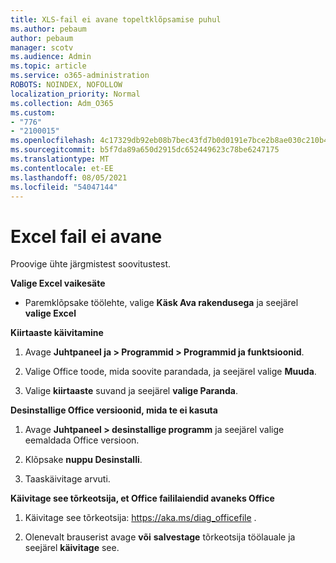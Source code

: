 ```yaml
---
title: XLS-fail ei avane topeltklõpsamise puhul
ms.author: pebaum
author: pebaum
manager: scotv
ms.audience: Admin
ms.topic: article
ms.service: o365-administration
ROBOTS: NOINDEX, NOFOLLOW
localization_priority: Normal
ms.collection: Adm_O365
ms.custom:
- "776"
- "2100015"
ms.openlocfilehash: 4c17329db92eb08b7bec43fd7b0d0191e7bce2b8ae030c210b46baf6b76e9bbf
ms.sourcegitcommit: b5f7da89a650d2915dc652449623c78be6247175
ms.translationtype: MT
ms.contentlocale: et-EE
ms.lasthandoff: 08/05/2021
ms.locfileid: "54047144"
---
```

# <a name="excel-file-doesnt-open"></a>Excel fail ei avane

Proovige ühte järgmistest soovitustest.

**Valige Excel vaikesäte**

* Paremklõpsake töölehte, valige **Käsk Ava rakendusega** ja seejärel **valige Excel**

**Kiirtaaste käivitamine**

1. Avage **Juhtpaneel ja > Programmid > Programmid ja funktsioonid**.

2. Valige Office toode, mida soovite parandada, ja seejärel valige **Muuda**.

3. Valige **kiirtaaste** suvand ja seejärel **valige Paranda**.

**Desinstallige Office versioonid, mida te ei kasuta**

1. Avage **Juhtpaneel > desinstallige programm** ja seejärel valige eemaldada Office versioon.

2. Klõpsake **nuppu Desinstalli**.

3. Taaskäivitage arvuti.

**Käivitage see tõrkeotsija, et Office faililaiendid avaneks Office**

1. Käivitage see tõrkeotsija: https://aka.ms/diag_officefile .

2. Olenevalt brauserist avage **või** **salvestage** tõrkeotsija töölauale ja seejärel **käivitage** see.
